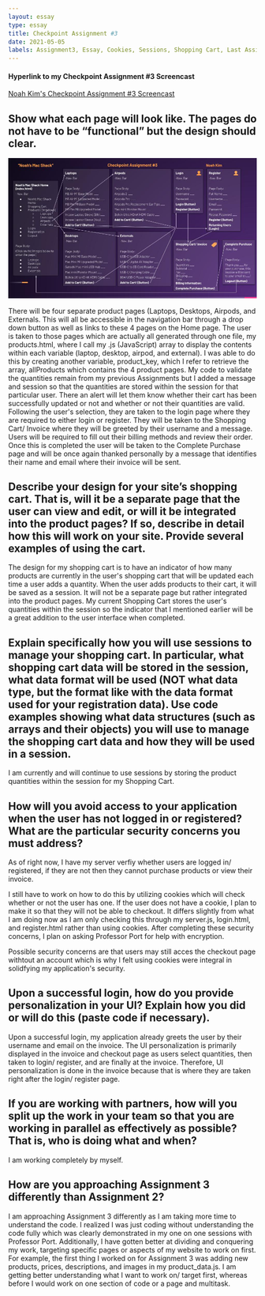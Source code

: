 ```yaml
---
layout: essay
type: essay
title: Checkpoint Assignment #3
date: 2021-05-05
labels: Assignment3, Essay, Cookies, Sessions, Shopping Cart, Last Assignment 
---
```

#### Hyperlink to my Checkpoint Assignment #3 Screencast
<a href="https://www.youtube.com/watch?v=BOlEsLiEGMs">Noah Kim's Checkpoint Assignment #3 Screencast</a>

## Show what each page will look like. The pages do not have to be “functional” but the design should clear.
<img class="ui large center spaced image" src="../images/MacShack_Pages.jpg">

There will be four separate product pages (Laptops, Desktops, Airpods, and Externals. This will all be accessible in the navigation bar through a drop down button as well as links to these 4 pages on the Home page. The user is taken to those pages which are actually all generated through one file, my products.html, where I call my .js (JavaScript) array to display the contents within each variable (laptop, desktop, airpod, and external). I was able to do this by creating another variable, product_key, which I refer to retrieve the array, allProducts which contains the 4 product pages. My code to validate the quantities remain from my previous Assignments but I added a message and session so that the quantities are stored within the session for that particular user. There an alert will let them know whether their cart has been successfully updated or not and whether or not their quantities are valid. Following the user's selection, they are taken to the login page where they are required to either login or register. They will be taken to the Shopping Cart/ Invoice where they will be greeted by their username and a message. Users will be required to fill out their billing methods and review their order. Once this is completed the user will be taken to the Complete Purchase page and will be once again thanked personally by a message that identifies their name and email where their invoice will be sent. 

## Describe your design for your site’s shopping cart. That is, will it be a separate page that the user can view and edit, or will it be integrated into the product pages? If so, describe in detail how this will work on your site. Provide several examples of using the cart. 
The design for my shopping cart is to have an indicator of how many products are currently in the user's shopping cart that will be updated each time a user adds a quantity. When the user adds products to their cart, it will be saved as a session. It will not be a separate page but rather integrated into the product pages. My current Shopping Cart stores the user's quantities within the session so the indicator that I mentioned earlier will be a great addition to the user interface when completed. 

## Explain specifically how you will use sessions to manage your shopping cart. In particular, what shopping cart data will be stored in the session, what data format will be used (NOT what data type, but the format like with the data format used for your registration data). Use code examples showing what data structures (such as arrays and their objects) you will use to manage the shopping cart data and how they will be used in a session.
I am currently and will continue to use sessions by storing the product quantities within the session for my Shopping Cart. 

## How will you avoid access to your application when the user has not logged in or registered? What are the particular security concerns you must address?
As of right now, I have my server verfiy whether users are logged in/ registered, if they are not then they cannot purchase products or view their invoice. 

I still have to work on how to do this by utilizing cookies which will check whether or not the user has one. If the user does not have a cookie, I plan to make it so that they will not be able to checkout. It differs slightly from what I am doing now as I am only checking this through my server.js, login.html, and register.html rather than using cookies. After completing these security concerns, I plan on asking Professor Port for help with encryption. 

Possible security concerns are that users may still acces the checkout page withtout an account which is why I felt using cookies were integral in solidfying my application's security. 

## Upon a successful login, how do you provide personalization in your UI? Explain how you did or will do this (paste code if necessary).
Upon a successful login, my application already greets the user by their username and email on the invoice. The UI personalization is primarily displayed in the invoice and checkout page as users select quantities, then taken to login/ register, and are finally at the invoice. Therefore, UI personalization is done in the invoice because that is where they are taken right after the login/ register page. 

## If you are working with partners, how will you split up the work in your team so that you are working in parallel as effectively as possible? That is, who is doing what and when?
I am working completely by myself. 

## How are you approaching Assignment 3 differently than Assignment 2?
I am approaching Assignment 3 differently as I am taking more time to understand the code. I realized I was just coding without understanding the code fully which was clearly demonstrated in my one on one sessions with Professor Port. Additionally, I have gotten better at dividing and conquering my work, targeting specific pages or aspects of my website to work on first. For example, the first thing I worked on for Assignment 3 was adding new products, prices, descriptions, and images in my product_data.js. I am getting better understanding what I want to work on/ target first, whereas before I would work on one section of code or a page and multitask. 
